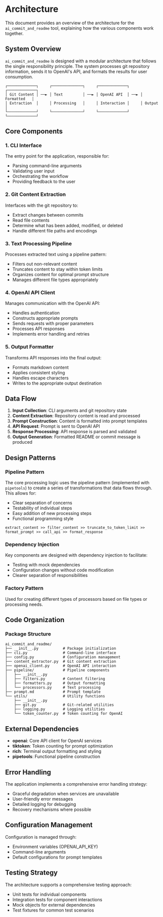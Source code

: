# Architecture

This document provides an overview of the architecture for the `ai_commit_and_readme` tool, explaining how the various components work together.

## System Overview

`ai_commit_and_readme` is designed with a modular architecture that follows the single responsibility principle. The system processes git repository information, sends it to OpenAI's API, and formats the results for user consumption.

```
┌─────────────┐     ┌──────────────┐     ┌─────────────┐     ┌─────────────┐
│ Git Content │ ──► │ Text         │ ──► │ OpenAI API  │ ──► │ Formatted   │
│ Extraction  │     │ Processing   │     │ Interaction │     │ Output      │
└─────────────┘     └──────────────┘     └─────────────┘     └─────────────┘
```

## Core Components

### 1. CLI Interface

The entry point for the application, responsible for:
- Parsing command-line arguments
- Validating user input
- Orchestrating the workflow
- Providing feedback to the user

### 2. Git Content Extraction

Interfaces with the git repository to:
- Extract changes between commits
- Read file contents
- Determine what has been added, modified, or deleted
- Handle different file paths and encodings

### 3. Text Processing Pipeline

Processes extracted text using a pipeline pattern:
- Filters out non-relevant content
- Truncates content to stay within token limits
- Organizes content for optimal prompt structure
- Manages different file types appropriately

### 4. OpenAI API Client

Manages communication with the OpenAI API:
- Handles authentication
- Constructs appropriate prompts
- Sends requests with proper parameters
- Processes API responses
- Implements error handling and retries

### 5. Output Formatter

Transforms API responses into the final output:
- Formats markdown content
- Applies consistent styling
- Handles escape characters
- Writes to the appropriate output destination

## Data Flow

1. **Input Collection**: CLI arguments and git repository state
2. **Content Extraction**: Repository content is read and processed
3. **Prompt Construction**: Content is formatted into prompt templates
4. **API Request**: Prompt is sent to OpenAI API
5. **Response Processing**: API response is parsed and validated
6. **Output Generation**: Formatted README or commit message is produced

## Design Patterns

### Pipeline Pattern

The core processing logic uses the pipeline pattern (implemented with `pipetools`) to create a series of transformations that data flows through. This allows for:
- Clear separation of concerns
- Testability of individual steps
- Easy addition of new processing steps
- Functional programming style

```
extract_content >> filter_content >> truncate_to_token_limit >> format_prompt >> call_api >> format_response
```

### Dependency Injection

Key components are designed with dependency injection to facilitate:
- Testing with mock dependencies
- Configuration changes without code modification
- Clearer separation of responsibilities

### Factory Pattern

Used for creating different types of processors based on file types or processing needs.

## Code Organization

### Package Structure

```
ai_commit_and_readme/
├── __init__.py           # Package initialization
├── cli.py                # Command-line interface
├── config.py             # Configuration management
├── content_extractor.py  # Git content extraction
├── openai_client.py      # OpenAI API interaction
├── pipeline/             # Pipeline components
│   ├── __init__.py
│   ├── filters.py        # Content filtering
│   ├── formatters.py     # Output formatting
│   └── processors.py     # Text processing
├── prompt.md             # Prompt template
└── utils/                # Utility functions
    ├── __init__.py
    ├── git.py            # Git-related utilities
    ├── logging.py        # Logging utilities
    └── token_counter.py  # Token counting for OpenAI
```

## External Dependencies

- **openai**: Core API client for OpenAI services
- **tiktoken**: Token counting for prompt optimization
- **rich**: Terminal output formatting and styling
- **pipetools**: Functional pipeline construction

## Error Handling

The application implements a comprehensive error handling strategy:
- Graceful degradation when services are unavailable
- User-friendly error messages
- Detailed logging for debugging
- Recovery mechanisms where possible

## Configuration Management

Configuration is managed through:
- Environment variables (OPENAI_API_KEY)
- Command-line arguments
- Default configurations for prompt templates

## Testing Strategy

The architecture supports a comprehensive testing approach:
- Unit tests for individual components
- Integration tests for component interactions
- Mock objects for external dependencies
- Test fixtures for common test scenarios
